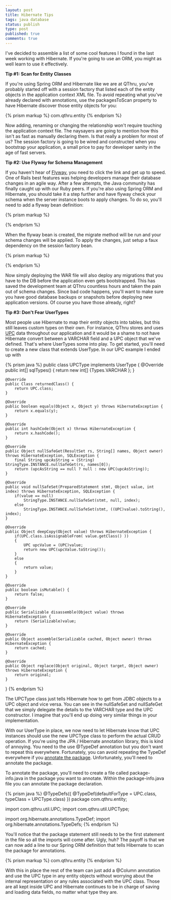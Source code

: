 ```yaml
---
layout: post
title: Hibernate Tips
tags: java database
status: publish
type: post
published: true
comments: true
---
```

I\'ve decided to assemble a list of some cool features I found in the last week 
working with Hibernate. If you\'re going to use an ORM, you might as well learn to 
use it effectively.

<!--EndExcerpt-->

__Tip #1: Scan for Entity Classes__

If you\'re using Spring ORM and Hibernate like we are at QThru, you\'ve probably 
started off with a session factory that listed each of the entity objects in the 
application context XML file. To avoid repeating what you\'ve already declared with 
annotations, use the packagesToScan property to have Hibernate discover those entity 
objects for you:

{% prism markup %}
<property name="packagesToScan">
    <array>
        <value>com.qthru.entity</value>
    </array>
</property>
{% endprism %}

Now adding, renaming or changing the relationship won\'t require touching the application 
context file. The naysayers are going to mention how this isn\'t as fast as manually 
declaring them. Is that really a problem for most of us? The session factory is going to 
be wired and constructed when you bootstrap your application, a small price to pay for 
developer sanity in the age of fast servers.

__Tip #2: Use Flyway for Schema Management__

If you haven\'t hear of [Flyway][flyway-home], you need to click the link and get up to 
speed. One of Rails best features was helping developers manage their database changes in 
an agile way. After a few attempts, the Java community has finally caught up with our Ruby 
peers. If you\'re also using Spring ORM and Hibernate, you should take it a step further and 
have flyway check your schema when the server instance boots to apply changes. To do so, 
you\'ll need to add a flyway bean definition:

{% prism markup %}
<bean id="dataSource" class="org.springframework.jdbc.datasource.DriverManagerDataSource">
    <!-- your data source definition for your environment -->
</bean>

<bean id="flyway" class="com.googlecode.flyway.core.Flyway" init-method="migrate">
    <property name="dataSource" ref="dataSource"/>
</bean>
{% endprism %}

When the flyway bean is created, the migrate method will be run and your schema changes 
will be applied. To apply the changes, just setup a faux dependency on the session factory 
bean.

{% prism markup %}
<bean id="mySessionFactory" class="org.springframework.orm.hibernate3.annotation.AnnotationSessionFactoryBean" depends-on="flyway">
<!-- rest of session factory definition -->
</bean>
{% endprism %}

Now simply deploying the WAR file will also deploy any migrations that you have to the DB 
before the application even gets bootstrapped. This has saved the development team at QThru 
countless hours and taken the pain out of schema changes. Since bad code happens, you\'ll want 
to make sure you have good database backups or snapshots before deploying new application 
versions. Of course you have those already, right?

__Tip #3: Don\'t Fear UserTypes__

Most people use Hibernate to map their entity objects into tables, but this still leaves custom 
types on their own. For instance, QThru stores and uses [UPC][upc-wikipedia] data throughout our 
application and it would be a shame to not have Hibernate convert between a VARCHAR field and a 
UPC object that we\'ve defined. That\'s where UserTypes some into play. To get started, you\'ll need 
to create a new class that extends UserType. In our UPC example I ended up with

{% prism java %}
public class UPCType implements UserType {
    @Override
    public int[] sqlTypes() {
        return new int[] {Types.VARCHAR };
    }

    @Override
    public Class returnedClass() {
        return UPC.class;
    }

    @Override
    public boolean equals(Object x, Object y) throws HibernateException {
        return x.equals(y);
    }

    @Override
    public int hashCode(Object x) throws HibernateException {
        return x.hashCode();
    }

    @Override
    public Object nullSafeGet(ResultSet rs, String[] names, Object owner) throws HibernateException, SQLException {
        final String upcAsString = (String) StringType.INSTANCE.nullSafeGet(rs, names[0]);
        return (upcAsString == null ? null : new UPC(upcAsString));
    }

    @Override
    public void nullSafeSet(PreparedStatement stmt, Object value, int index) throws HibernateException, SQLException {
        if(value == null)
            StringType.INSTANCE.nullSafeSet(stmt, null, index);
        else
            StringType.INSTANCE.nullSafeSet(stmt, ((UPC)value).toString(), index);
    }

    @Override
    public Object deepCopy(Object value) throws HibernateException {
        if(UPC.class.isAssignableFrom( value.getClass() ))
        {
            UPC upcValue = (UPC)value;
            return new UPC(upcValue.toString());
        }
        else
        {
            return value;
        }
    }

    @Override
    public boolean isMutable() {
        return false;
    }

    @Override
    public Serializable disassemble(Object value) throws HibernateException {
        return (Serializable)value;
    }

    @Override
    public Object assemble(Serializable cached, Object owner) throws HibernateException {
        return cached;
    }

    @Override
    public Object replace(Object original, Object target, Object owner) throws HibernateException {
        return original;
    }
}
{% endprism %}

The UPCType class just tells Hibernate how to get from JDBC objects to a UPC object 
and vice versa. You can see in the nullSafeSet and nullSafeGet that we simply delegate 
the details to the VARCHAR type and the UPC constructor. I imagine that you\'ll end up 
doing very similar things in your implementation. 

With our UserType in place, we now need to let Hibernate know that UPC instances should 
use the new UPCType class to perform the actual CRUD operation. If you\'re using the JPA / Hibernate 
annotation library, this is kind of annoying. You need to the use @TypeDef annotation 
but you don\'t want to repeat this everywhere. Fortunately, you can avoid repeating the 
TypeDef everywhere if you [annotate the package][java-package-annotate]. Unfortunately, 
you\'ll need to annotate the package. 

To annotate the package, you\'ll need to create a file called package-info.java in the 
package you want to annotate. Within the package-info.java file you can annotate the 
package declaration. 

{% prism java %}
@TypeDefs({
    @TypeDef(defaultForType = UPC.class, typeClass = UPCType.class)
})
package com.qthru.entity;

import com.qthru.util.UPC;
import com.qthru.util.UPCType;

import org.hibernate.annotations.TypeDef;
import org.hibernate.annotations.TypeDefs;
{% endprism %}

You\'ll notice that the package statement still needs to be the first statement in the file 
so all the imports will come after. Ugly, huh? The payoff is that we can now add a line to 
our Spring ORM definition that tells Hibernate to scan the package for annotations. 

{% prism markup %}
<property name="annotatedPackages">
    <!-- look for package level annotations -->
    <array>
        <value>com.qthru.entity</value>
    </array>
</property>
{% endprism %}

With this in place the rest of the team can just add a @Column annotation and use the UPC 
type in any entity objects without worrying about the internal representation or any rules 
associated with the UPC class. Those are all kept inside UPC and Hibernate continues to be 
in charge of saving and loading data fields, no matter what type they are. 

[flyway-home]: http://flywaydb.org
[upc-wikipedia]: http://en.wikipedia.org/wiki/Universal_Product_Code
[java-package-annotate]: http://docs.oracle.com/javase/specs/jls/se5.0/html/packages.html#7.4.1.1
